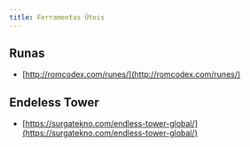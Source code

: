 ```yaml
---
title: Ferramentas Úteis
---
```


## Runas

- [http://romcodex.com/runes/](http://romcodex.com/runes/)

## Endeless Tower

- [https://surgatekno.com/endless-tower-global/](https://surgatekno.com/endless-tower-global/)